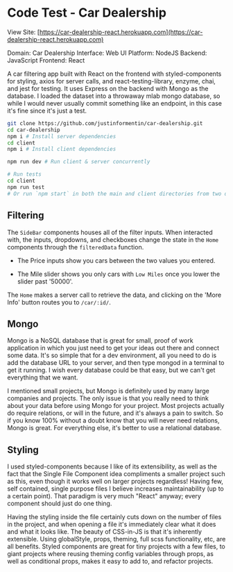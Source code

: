 # Code Test - Car Dealership

View Site: [https://car-dealership-react.herokuapp.com](https://car-dealership-react.herokuapp.com)

Domain: Car Dealership
Interface: Web UI
Platform: NodeJS
Backend: JavaScript
Frontend: React

A car filtering app built with React on the frontend with styled-components for styling, axios for server calls, and react-testing-library, enzyme, chai, and jest for testing. It uses Express on the backend with Mongo as the database.
I loaded the dataset into a throwaway mlab mongo database, so while I would never usually commit something like an endpoint, in this case it's fine since it's just a test.

```bash
git clone https://github.com/justinformentin/car-dealership.git
cd car-dealership
npm i # Install server dependencies
cd client
npm i # Install client dependencies

npm run dev # Run client & server concurrently

# Run tests
cd client
npm run test
# Or run `npm start` in both the main and client directories from two different cmds
```

## Filtering
The `SideBar` components houses all of the filter inputs. When interacted with, the inputs, dropdowns, and checkboxes change the state in the `Home` components through the `filteredData` function.

- The Price inputs show you cars between the two values you entered.

- The Mile slider shows you only cars with `Low Miles` once you lower the slider past '50000'.

The `Home` makes a server call to retrieve the data, and clicking on the 'More Info' button routes you to `/car/:id/`.

## Mongo
Mongo is a NoSQL database that is great for small, proof of work application in which you just need to get your ideas out there and connect some data. It's so simple that for a dev environment, all you need to do is add the database URL to your server, and then type mongod in a terminal to get it running. I wish every database could be that easy, but we can't get everything that we want.

I mentioned small projects, but Mongo is definitely used by many large companies and projects. The only issue is that you really need to think about your data before using Mongo for your project. Most projects actually do require relations, or will in the future, and it's always a pain to switch. So if you know 100% without a doubt know that you will never need relations, Mongo is great. For everything else, it's better to use a relational database.

## Styling
I used styled-components because I like of its extensibility, as well as the fact that the Single File Component idea compliments a smaller project such as this, even though it works well on larger projects regardless! Having few, self contained, single purpose files I believe increases maintainability (up to a certain point). That paradigm is very much "React" anyway; every component should just do one thing.

Having the styling inside the file certainly cuts down on the number of files in the project, and when opening a file it's immediately clear what it does and what it looks like. The beauty of CSS-in-JS is that it's inherently extensible. Using globalStyle, props, theming, full scss functionality, etc, are all benefits. Styled components are great for tiny projects with a few files, to giant projects where reusing theming config variables through props, as well as conditional props, makes it easy to add to, and refactor projects.